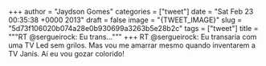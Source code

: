 
+++
author = "Jaydson Gomes"
categories = ["tweet"]
date = "Sat Feb 23 00:35:38 +0000 2013"
draft = false
image = "{TWEET_IMAGE}"
slug = "5d73f106020b074a28e0b930699a3263b5e28b2c"
tags = ["tweet"]
title = """RT @sergueirock: Eu trans..."""
+++
RT @sergueirock: Eu transaria com uma TV Led sem grilos. Mas vou me amarrar mesmo quando inventarem a TV Janis. Aí eu vou gozar colorido!
